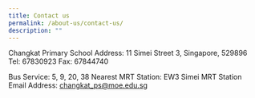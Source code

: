 ```yaml
---
title: Contact us
permalink: /about-us/contact-us/
description: ""
---
```


Changkat Primary School
Address: 11 Simei Street 3, Singapore, 529896
Tel: 67830923
Fax: 67844740

Bus Service: 5, 9, 20, 38
Nearest MRT Station: EW3 Simei MRT Station
Email Address: changkat_ps@moe.edu.sg
